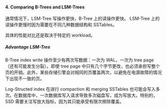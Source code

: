 #### 4. Comparing B-Trees and LSM-Trees
通常情况下，LSM-Tree 写操作更快，B-Tree 上的读操作更快。
LSM-Tree 上的读操作更慢时因为需要在不同几种数据结构和 SSTables。

具体的性能对比还是取决于特定的 workload。

##### Advantage LSM-Tree 
B-Tree index write 操作至少有两次写数据：一次为 WAL，一次为 tree page（还有可能发生分裂）。即使 tree page 中只有几个字节更改，也必须承担写整个页的开销。此外，某些存储引擎会对相同的页覆盖两次，以避免在电源故障的情况下出现不一致的页。

Log-Structed index 在进行 compaction 和 merging SSTables 也可能会写入多次。在数据库中，一次数据库写入请求导致多次磁盘写，成为写放大。特别的，SSD 需要关注写放大指标，因为其只能承受有限次擦除覆盖。
